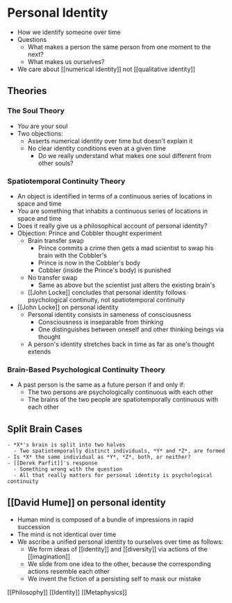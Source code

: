 # Personal Identity

- How we identify someone over time
- Questions
  - What makes a person the same person from one moment to the next?
  - What makes us ourselves?
- We care about [[numerical identity]] not [[qualitative identity]]

## Theories

### The Soul Theory

- *You* are your soul
- Two objections:
  - Asserts numerical identity over time but doesn't explain it
  - No clear identity conditions even at a given time
    - Do we really understand what makes one soul different from other souls?

### Spatiotemporal Continuity Theory

- An object is identified in terms of a continuous series of locations in space and time
- *You* are something that inhabits a continuous series of locations in space and time
- Does it really give us a philosophical account of personal identity?
- Objection: Prince and Cobbler thought experiment
  - Brain transfer swap
    - Prince commits a crime then gets a mad scientist to swap his brain with the Cobbler's
    - Prince is now in the Cobbler's body
    - Cobbler (inside the Prince's body) is punished
  - No transfer swap
    - Same as above but the scientist just alters the existing brain's
  - [[John Locke]] concludes that personal identity follows psychological continuity, not spatiotemporal continuity
- [[John Locke]] on personal identity
  - Personal identity consists in sameness of consciousness
    - Consciousness is inseparable from thinking
    - One distinguishes between oneself and other thinking beings via thought
  - A person's identity stretches back in time as far as one's thought extends

### Brain-Based Psychological Continuity Theory

- A past person is the same as a future person if and only if:
  - The two persons are psychologically continuous with each other
  - The brains of the two people are spatiotemporally continuous with each other

## Split Brain Cases

    - *X*'s brain is split into two halves
      - Two spatiotemporally distinct individuals, *Y* and *Z*, are formed
    - Is *X* the same individual as *Y*, *Z*, both, or neither?
    - [[Derek Parfit]]'s response
      - Something wrong with the question
      - All that really matters for personal identity is psychological continuity

## [[David Hume]] on personal identity

- Human mind is composed of a bundle of impressions in rapid succession
- The mind is not identical over time
- We ascribe a unified personal identity to ourselves over time as follows:
  - We form ideas of [[identity]] and [[diversity]] via actions of the [[imagination]]
  - We slide from one idea to the other, because the corresponding actions resemble each other
  - We invent the fiction of a persisting self to mask our mistake

[[Philosophy]] [[Identity]] [[Metaphysics]]

